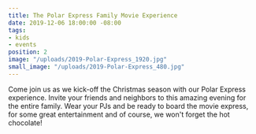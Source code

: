 ```yaml
---
title: The Polar Express Family Movie Experience
date: 2019-12-06 18:00:00 -08:00
tags:
- kids
- events
position: 2
image: "/uploads/2019-Polar-Express_1920.jpg"
small_image: "/uploads/2019-Polar-Express_480.jpg"
---
```


Come join us as we kick-off the Christmas season with our Polar Express experience. Invite your friends and neighbors to this amazing evening for the entire family. Wear your PJs and be ready to board the movie express, for some great entertainment and of course, we won't forget the hot chocolate!